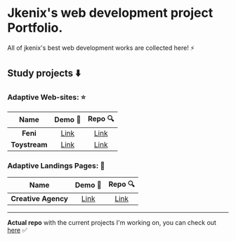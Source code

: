 # Jkenix's web development project Portfolio. 

All of jkenix's best web development works are collected here! ⚡

## **Study projects** ⬇️

### Adaptive Web-sites: ⭐  

|Name|Demo 🔗|Repo 🔍|
|:------------------:|:------:|:------:|
|**Feni**|[Link](https://feni.pages.dev/)|[Link](https://github.com/jkenix/jkenix-project/tree/feni-website)|
|**Toystream**|[Link](https://toystream.pages.dev/)|[Link](https://github.com/jkenix/jkenix.github.io/tree/toystream) |

### Adaptive Landings Pages: 🌟  

|Name|Demo 🔗|Repo 🔍|
|:------------------:|:------:|:------:|
|**Creative Agency**|[Link](https://creative-agency-hev.pages.dev/)|[Link](https://github.com/jkenix/jkenix-projects/tree/creative-agency)|

---

**Actual repo** with the current projects I'm working on, you can check out [here](https://github.com/jkenix/jkenix-projects) ✅ 
